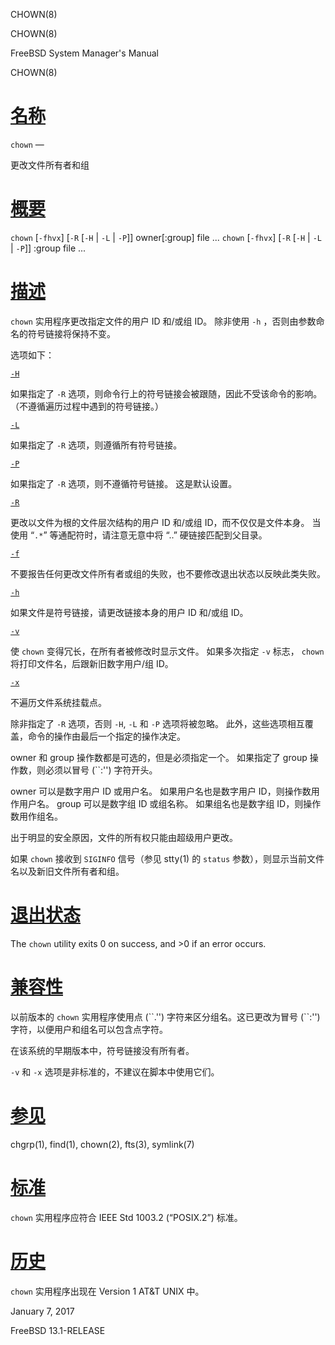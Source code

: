   CHOWN(8)  

CHOWN(8)

FreeBSD System Manager's Manual

CHOWN(8)

[名称](#__u540D___u79F0_)
=======================

`chown` —

更改文件所有者和组

[概要](#__u6982___u8981_)
=======================

`chown` \[`-fhvx`\] \[`-R` \[`-H` | `-L` | `-P`\]\] owner\[:group\] file ... `chown` \[`-fhvx`\] \[`-R` \[`-H` | `-L` | `-P`\]\] :group file ...

[描述](#__u63CF___u8FF0_)
=======================

`chown` 实用程序更改指定文件的用户 ID 和/或组 ID。 除非使用 `-h` ，否则由参数命名的符号链接将保持不变。

选项如下：

[`-H`](#H)

如果指定了 `-R` 选项，则命令行上的符号链接会被跟随，因此不受该命令的影响。 （不遵循遍历过程中遇到的符号链接。）

[`-L`](#L)

如果指定了 `-R` 选项，则遵循所有符号链接。

[`-P`](#P)

如果指定了 `-R` 选项，则不遵循符号链接。 这是默认设置。

[`-R`](#R)

更改以文件为根的文件层次结构的用户 ID 和/或组 ID，而不仅仅是文件本身。 当使用 “`.*`” 等通配符时，请注意无意中将 “..” 硬链接匹配到父目录。

[`-f`](#f)

不要报告任何更改文件所有者或组的失败，也不要修改退出状态以反映此类失败。

[`-h`](#h)

如果文件是符号链接，请更改链接本身的用户 ID 和/或组 ID。

[`-v`](#v)

使 `chown` 变得冗长，在所有者被修改时显示文件。 如果多次指定 `-v` 标志， `chown` 将打印文件名，后跟新旧数字用户/组 ID。

[`-x`](#x)

不遍历文件系统挂载点。

除非指定了 `-R` 选项，否则 `-H`, `-L` 和 `-P` 选项将被忽略。 此外，这些选项相互覆盖，命令的操作由最后一个指定的操作决定。

owner 和 group 操作数都是可选的，但是必须指定一个。 如果指定了 group 操作数，则必须以冒号 (\`\`:'') 字符开头。

owner 可以是数字用户 ID 或用户名。 如果用户名也是数字用户 ID，则操作数用作用户名。 group 可以是数字组 ID 或组名称。 如果组名也是数字组 ID，则操作数用作组名。

出于明显的安全原因，文件的所有权只能由超级用户更改。

如果 `chown` 接收到 `SIGINFO` 信号（参见 stty(1) 的 `status` 参数），则显示当前文件名以及新旧文件所有者和组。

[退出状态](#__u9000___u51FA___u72B6___u6001_)
=========================================

The `chown` utility exits 0 on success, and >0 if an error occurs.

[兼容性](#__u517C___u5BB9___u6027_)
================================

以前版本的 `chown` 实用程序使用点 (\`\`.'') 字符来区分组名。这已更改为冒号 (\`\`:'') 字符，以便用户和组名可以包含点字符。

在该系统的早期版本中，符号链接没有所有者。

`-v` 和 `-x` 选项是非标准的，不建议在脚本中使用它们。

[参见](#__u53C2___u89C1_)
=======================

chgrp(1), find(1), chown(2), fts(3), symlink(7)

[标准](#__u6807___u51C6_)
=======================

`chown` 实用程序应符合 IEEE Std 1003.2 (“POSIX.2”) 标准。

[历史](#__u5386___u53F2_)
=======================

`chown` 实用程序出现在 Version 1 AT&T UNIX 中。

January 7, 2017

FreeBSD 13.1-RELEASE